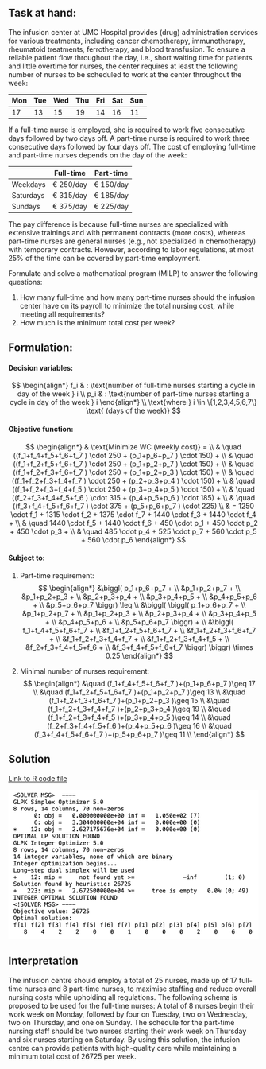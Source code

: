 ## Task at hand:

<p>The infusion center at UMC Hospital provides (drug) administration services for various treatments, including cancer chemotherapy, immunotherapy, rheumatoid treatments, ferrotherapy, and blood transfusion. To ensure a reliable patient flow throughout the day, i.e., short waiting time for patients and little overtime for nurses, the center requires at least the following number of nurses to be scheduled to work at the center throughout the week:</p>

| Mon | Tue | Wed | Thu | Fri | Sat | Sun |
|-----|-----|-----|-----|-----|-----|-----|
| 17  | 13  | 15  | 19  | 14  | 16  | 11  |

<p>If a full-time nurse is employed, she is required to work five consecutive days followed by two days off. A part-time nurse is required to work three consecutive days followed by four days off. The cost of employing full-time and part-time nurses depends on the day of the week:

|           | Full-time | Part-time |
|-----------|-----------|-----------|
| Weekdays  | € 250/day | € 150/day |
| Saturdays | € 315/day | € 185/day |
| Sundays   | € 375/day | € 225/day |

The pay difference is because full-time nurses are specialized with extensive trainings and with permanent contracts (more costs), whereas part-time nurses are general nurses (e.g., not specialized in chemotherapy) with temporary contracts. However, according to labor regulations, at most 25% of the time can be covered by part-time employment.

Formulate and solve a mathematical program (MILP) to answer the following questions:

1. How many full-time and how many part-time nurses should the infusion center have on its payroll to minimize the total nursing cost, while meeting all requirements?
2. How much is the minimum total cost per week?

## Formulation:

#### Decision variables:
$$
\begin{align*}
f_i & : \text{number of full-time nurses starting a cycle in day of the week } i \\
p_i & : \text{number of part-time nurses starting a cycle in day of the week } i
\end{align*} \\
\text{where } i \in \{1,2,3,4,5,6,7\} \text{ (days of the week)}
$$

#### Objective function:

$$
\begin{align*}
& \text{Minimize WC (weekly cost)} = \\
& \quad ((f_1+f_4+f_5+f_6+f_7 ) \cdot 250 + (p_1+p_6+p_7 ) \cdot 150) + \\
& \quad ((f_1+f_2+f_5+f_6+f_7 ) \cdot 250 + (p_1+p_2+p_7 ) \cdot 150) + \\
& \quad ((f_1+f_2+f_3+f_6+f_7 ) \cdot 250 + (p_1+p_2+p_3 ) \cdot 150) + \\
& \quad ((f_1+f_2+f_3+f_4+f_7 ) \cdot 250 + (p_2+p_3+p_4 ) \cdot 150) + \\
& \quad ((f_1+f_2+f_3+f_4+f_5 ) \cdot 250 + (p_3+p_4+p_5 ) \cdot 150) + \\
& \quad ((f_2+f_3+f_4+f_5+f_6 ) \cdot 315 + (p_4+p_5+p_6 ) \cdot 185) + \\
& \quad ((f_3+f_4+f_5+f_6+f_7 ) \cdot 375 + (p_5+p_6+p_7 ) \cdot 225) \\
& = 1250 \cdot f_1 + 1315 \cdot f_2 + 1375 \cdot f_7 + 1440 \cdot f_3 + 1440 \cdot f_4 + \\
& \quad 1440 \cdot f_5 + 1440 \cdot f_6 + 450 \cdot p_1 + 450 \cdot p_2 + 450 \cdot p_3 + \\
& \quad 485 \cdot p_4 + 525 \cdot p_7 + 560 \cdot p_5 + 560 \cdot p_6
\end{align*}
$$

#### Subject to:

1. Part-time requirement:
$$
\begin{align*}
&\biggl(
p_1+p_6+p_7 + \\
&p_1+p_2+p_7 + \\
&p_1+p_2+p_3 + \\
&p_2+p_3+p_4 + \\
&p_3+p_4+p_5 + \\
&p_4+p_5+p_6 + \\
&p_5+p_6+p_7
\biggr) \leq \\
&\biggl( 
\biggl(
p_1+p_6+p_7 + \\
&p_1+p_2+p_7 + \\
&p_1+p_2+p_3 + \\
&p_2+p_3+p_4 + \\
&p_3+p_4+p_5 + \\
&p_4+p_5+p_6 + \\
&p_5+p_6+p_7
\biggr) + \\
&\biggl(
f_1+f_4+f_5+f_6+f_7 + \\
&f_1+f_2+f_5+f_6+f_7 + \\
&f_1+f_2+f_3+f_6+f_7 + \\
&f_1+f_2+f_3+f_4+f_7 + \\
&f_1+f_2+f_3+f_4+f_5 + \\
&f_2+f_3+f_4+f_5+f_6 + \\
&f_3+f_4+f_5+f_6+f_7
\biggr)
\biggr) \times 0.25
\end{align*}
$$

2. Minimal number of nurses requirement:
$$
\begin{align*}
&\quad (f_1+f_4+f_5+f_6+f_7 )+(p_1+p_6+p_7 )\geq 17 \\
&\quad (f_1+f_2+f_5+f_6+f_7 )+(p_1+p_2+p_7 )\geq 13 \\
&\quad (f_1+f_2+f_3+f_6+f_7 )+(p_1+p_2+p_3 )\geq 15 \\
&\quad (f_1+f_2+f_3+f_4+f_7 )+(p_2+p_3+p_4 )\geq 19 \\
&\quad (f_1+f_2+f_3+f_4+f_5 )+(p_3+p_4+p_5 )\geq 14 \\
&\quad (f_2+f_3+f_4+f_5+f_6 )+(p_4+p_5+p_6 )\geq 16 \\
&\quad (f_3+f_4+f_5+f_6+f_7 )+(p_5+p_6+p_7 )\geq 11 \\
\end{align*}
$$

## Solution

[Link to R code file](Mixed%20Integer%20Linear%20Programming/Nurse%20Planning/np_code.r)

![Alt text](np_solution.png)

## Interpretation

The infusion centre should employ a total of 25 nurses, made up of 17 full-time nurses and 8 part-time nurses, to maximise staffing and reduce overall nursing costs while upholding all regulations. The following schema is proposed to be used for the full-time nurses: A total of 8 nurses begin their work week on Monday, followed by four on Tuesday, two on Wednesday, two on Thursday, and one on Sunday. The schedule for the part-time nursing staff should be two nurses starting their work week on Thursday and six nurses starting on Saturday. By using this solution, the infusion centre can provide patients with high-quality care while maintaining a minimum total cost of 26725 per week.